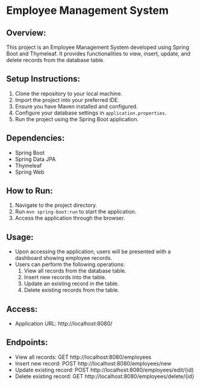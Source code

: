 # Employee Management System

## Overview:
This project is an Employee Management System developed using Spring Boot and Thymeleaf. It provides functionalities to view, insert, update, and delete records from the database table.

## Setup Instructions:
1. Clone the repository to your local machine.
2. Import the project into your preferred IDE.
3. Ensure you have Maven installed and configured.
4. Configure your database settings in `application.properties`.
5. Run the project using the Spring Boot application.

## Dependencies:
- Spring Boot
- Spring Data JPA
- Thymeleaf
- Spring Web

## How to Run:
1. Navigate to the project directory.
2. Run `mvn spring-boot:run` to start the application.
3. Access the application through the browser.

## Usage:
- Upon accessing the application, users will be presented with a dashboard showing employee records.
- Users can perform the following operations:
  1. View all records from the database table.
  2. Insert new records into the table.
  3. Update an existing record in the table.
  4. Delete existing records from the table.

## Access:
- Application URL: http://localhost:8080/

## Endpoints:
- View all records: GET http://localhost:8080/employees
- Insert new record: POST http://localhost:8080/employees/new
- Update existing record: POST http://localhost:8080/employees/edit/{id}
- Delete existing record: GET http://localhost:8080/employees/delete/{id}

